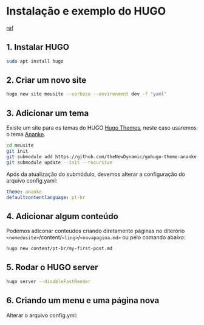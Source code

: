 # Instalação e exemplo do HUGO

[ref](https://gohugo.io/getting-started/quick-start/)

## 1. Instalar HUGO

```bash
sudo apt install hugo 
```

## 2. Criar um novo site

```bash
hugo new site meusite --verbose --environment dev -f "yaml"
```

## 3. Adicionar um tema

Existe um site para os temas do HUGO [Hugo Themes](https://themes.gohugo.io/), neste caso usaremos o tema [Ananke](https://themes.gohugo.io/themes/gohugo-theme-ananke/).

```bash
cd meusite
git init
git submodule add https://github.com/theNewDynamic/gohugo-theme-ananke.git themes/ananke
git submodule update --init --recursive
```

Após da atualização do submódulo, devemos alterar a configuração do arquivo config.yaml:

```yaml
theme: ananke
defaultcontentlanguage: pt-br
```

## 4. Adicionar algum conteúdo

Podemos adiconar conteúdos criando diretamente páginas no diterório `<nomedosite>`/content/`<ling>`/`<novapagina.md>` ou pelo comando abaixo:

```bash
hugo new content/pt-br/my-first-post.md
```

## 5. Rodar o HUGO server

```bash
hugo server --disableFastRender
```

## 6. Criando um menu e uma página nova

Alterar o arquivo config.yml:

```yaml

```